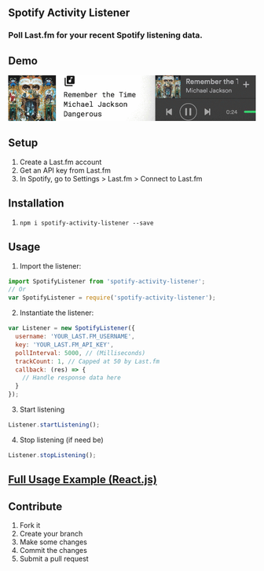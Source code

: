 ## **Spotify Activity Listener**
### Poll Last.fm for your recent Spotify listening data.

## **Demo**
![The .gif failed to load, please refresh your browser!](https://github.com/bradysheridan/spotify-activity-listener/raw/master/example/demo.gif)

## **Setup**
1. Create a Last.fm account
2. Get an API key from Last.fm
3. In Spotify, go to Settings > Last.fm > Connect to Last.fm

## **Installation**
1. `npm i spotify-activity-listener --save`

## **Usage**
1. Import the listener:
```javascript
import SpotifyListener from 'spotify-activity-listener';
// Or
var SpotifyListener = require('spotify-activity-listener');
```
2. Instantiate the listener:
```javascript
var Listener = new SpotifyListener({
  username: 'YOUR_LAST.FM_USERNAME',
  key: 'YOUR_LAST.FM_API_KEY',
  pollInterval: 5000, // (Milliseconds)
  trackCount: 1, // Capped at 50 by Last.fm
  callback: (res) => {
    // Handle response data here
  }
});
```
3. Start listening
```javascript
Listener.startListening();
```
4. Stop listening (if need be)
```javascript
Listener.stopListening();
```

## [**Full Usage Example (React.js)**](example/Example.js)

## **Contribute**
1. Fork it
2. Create your branch
3. Make some changes
4. Commit the changes
5. Submit a pull request
